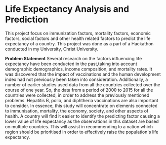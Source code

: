 # Life Expectancy Analysis and Prediction
This project focus on immunization factors, mortality factors, economic factors, social factors and other health related factors to predict the life expectancy of a country.
This project was done as a part of a Hackathon conducted in my University, Christ University.

**Problem Statement**
Several research on the factors influencing life expectancy have been conducted in the past,taking into account demographic demographics, income composition, and mortality rates. It was discovered that the impact of vaccinations and the human development index had not previously been taken into consideration. 
Additionally, a number of earlier studies used data from all the countries collected over the course of one year. So, the data from a period of 2000 to 2015 for all the countries were collected, in order to address the previously mentioned problems. Hepatitis B, polio, and diphtheria vaccinations are also important to consider. In essence, this study will concentrate on elements connected to immunisation, mortality, the economy, society, and other aspects of health. A country will find it easier to identify the predicting factor causing a lower value of life expectancy as the observations in this dataset are based on multiple countries. This will assist in recommending to a nation which region should be prioritised in order to effectively raise the population's life expectancy.

